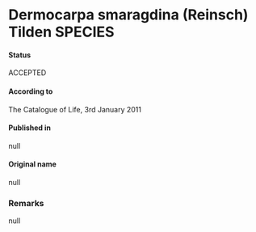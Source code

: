 Dermocarpa smaragdina (Reinsch) Tilden SPECIES
=======

#### Status
ACCEPTED

#### According to
The Catalogue of Life, 3rd January 2011

#### Published in
null

#### Original name
null

### Remarks
null